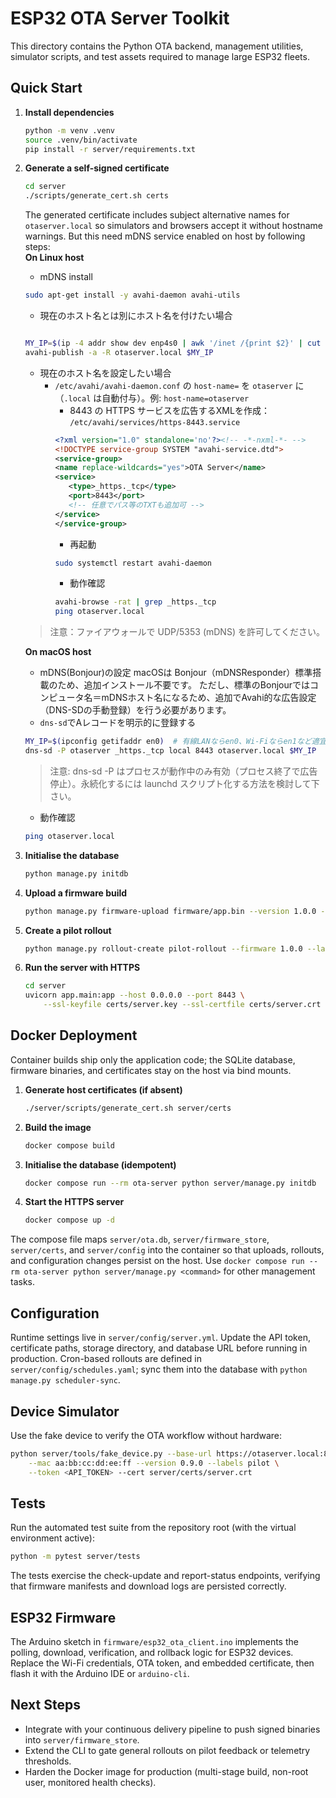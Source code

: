 # ESP32 OTA Server Toolkit

This directory contains the Python OTA backend, management utilities, simulator scripts, and test assets required to manage large ESP32 fleets.

## Quick Start

1. **Install dependencies**
   ```bash
   python -m venv .venv
   source .venv/bin/activate
   pip install -r server/requirements.txt
   ```
2. **Generate a self-signed certificate**
   ```bash
   cd server
   ./scripts/generate_cert.sh certs
   ```
   The generated certificate includes subject alternative names for `otaserver.local` so simulators and browsers accept it without hostname warnings. But this need mDNS service enabled on host by following steps:  
   **On Linux host**
   - mDNS install
   ```bash
   sudo apt-get install -y avahi-daemon avahi-utils
   ```
   - 現在のホスト名とは別にホスト名を付けたい場合
   ```bash
   
   MY_IP=$(ip -4 addr show dev enp4s0 | awk '/inet /{print $2}' | cut -d/ -f1)
   avahi-publish -a -R otaserver.local $MY_IP
   ```
   - 現在のホスト名を設定したい場合
     - `/etc/avahi/avahi-daemon.conf` の `host-name=` を `otaserver` に（`.local` は自動付与）。例: `host-name=otaserver`
       - 8443 の HTTPS サービスを広告するXMLを作成：
       `/etc/avahi/services/https-8443.service`
       ```xml
       <?xml version="1.0" standalone='no'?><!-- -*-nxml-*- -->
       <!DOCTYPE service-group SYSTEM "avahi-service.dtd">
       <service-group>
       <name replace-wildcards="yes">OTA Server</name>
       <service>
          <type>_https._tcp</type>
          <port>8443</port>
          <!-- 任意でパス等のTXTも追加可 -->
       </service>
       </service-group>
       ```
       - 再起動
       ```bash
       sudo systemctl restart avahi-daemon
       ```
       - 動作確認
       ```bash
       avahi-browse -rat | grep _https._tcp
       ping otaserver.local
       ```
   > 注意：ファイアウォールで UDP/5353 (mDNS) を許可してください。

   **On macOS host**
   - mDNS(Bonjour)の設定
   macOSは Bonjour（mDNSResponder）標準搭載のため、追加インストール不要です。
   ただし、標準のBonjourではコンピュータ名＝mDNSホスト名になるため、追加でAvahi的な広告設定（DNS-SDの手動登録）を行う必要があります。
   - `dns-sd`でAレコードを明示的に登録する
   ```bash
   MY_IP=$(ipconfig getifaddr en0)  # 有線LANならen0、Wi-Fiならen1など適宜
   dns-sd -P otaserver _https._tcp local 8443 otaserver.local $MY_IP
   ```
   > 注意: dns-sd -P はプロセスが動作中のみ有効（プロセス終了で広告停止）。永続化するには launchd スクリプト化する方法を検討して下さい。
   - 動作確認
   ```bash
   ping otaserver.local
   ```
3. **Initialise the database**
   ```bash
   python manage.py initdb
   ```
4. **Upload a firmware build**
   ```bash
   python manage.py firmware-upload firmware/app.bin --version 1.0.0 --channel pilot --notes "Pilot build" --pilot-ready
   ```
5. **Create a pilot rollout**
   ```bash
   python manage.py rollout-create pilot-rollout --firmware 1.0.0 --label pilot --stage pilot --activate
   ```
6. **Run the server with HTTPS**
   ```bash
   cd server
   uvicorn app.main:app --host 0.0.0.0 --port 8443 \
       --ssl-keyfile certs/server.key --ssl-certfile certs/server.crt
   ```

## Docker Deployment

Container builds ship only the application code; the SQLite database, firmware binaries, and certificates stay on the host via bind mounts.

1. **Generate host certificates (if absent)**
   ```bash
   ./server/scripts/generate_cert.sh server/certs
   ```
2. **Build the image**
   ```bash
   docker compose build
   ```
3. **Initialise the database (idempotent)**
   ```bash
   docker compose run --rm ota-server python server/manage.py initdb
   ```
4. **Start the HTTPS server**
   ```bash
   docker compose up -d
   ```

The compose file maps `server/ota.db`, `server/firmware_store`, `server/certs`, and `server/config` into the container so that uploads, rollouts, and configuration changes persist on the host. Use `docker compose run --rm ota-server python server/manage.py <command>` for other management tasks.

## Configuration

Runtime settings live in `server/config/server.yml`. Update the API token, certificate paths, storage directory, and database URL before running in production. Cron-based rollouts are defined in `server/config/schedules.yaml`; sync them into the database with `python manage.py scheduler-sync`.

## Device Simulator

Use the fake device to verify the OTA workflow without hardware:
```bash
python server/tools/fake_device.py --base-url https://otaserver.local:8443 \
    --mac aa:bb:cc:dd:ee:ff --version 0.9.0 --labels pilot \
    --token <API_TOKEN> --cert server/certs/server.crt
```

## Tests

Run the automated test suite from the repository root (with the virtual environment active):
```bash
python -m pytest server/tests
```

The tests exercise the check-update and report-status endpoints, verifying that firmware manifests and download logs are persisted correctly.

## ESP32 Firmware

The Arduino sketch in `firmware/esp32_ota_client.ino` implements the polling, download, verification, and rollback logic for ESP32 devices. Replace the Wi-Fi credentials, OTA token, and embedded certificate, then flash it with the Arduino IDE or `arduino-cli`.

## Next Steps

- Integrate with your continuous delivery pipeline to push signed binaries into `server/firmware_store`.
- Extend the CLI to gate general rollouts on pilot feedback or telemetry thresholds.
- Harden the Docker image for production (multi-stage build, non-root user, monitored health checks).
